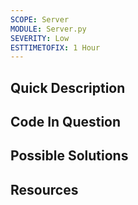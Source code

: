 ```yaml
---
SCOPE: Server
MODULE: Server.py
SEVERITY: Low
ESTTIMETOFIX: 1 Hour
---
```


## Quick Description


## Code In Question


## Possible Solutions


## Resources
